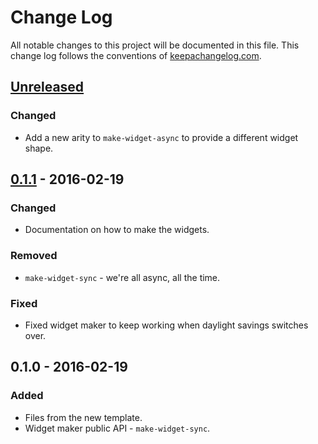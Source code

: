 # Change Log
All notable changes to this project will be documented in this file. This change log follows the conventions of [keepachangelog.com](http://keepachangelog.com/).

## [Unreleased]
### Changed
- Add a new arity to `make-widget-async` to provide a different widget shape.

## [0.1.1] - 2016-02-19
### Changed
- Documentation on how to make the widgets.

### Removed
- `make-widget-sync` - we're all async, all the time.

### Fixed
- Fixed widget maker to keep working when daylight savings switches over.

## 0.1.0 - 2016-02-19
### Added
- Files from the new template.
- Widget maker public API - `make-widget-sync`.

[Unreleased]: https://github.com/your-name/radar/compare/0.1.1...HEAD
[0.1.1]: https://github.com/your-name/radar/compare/0.1.0...0.1.1
